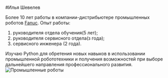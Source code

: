#Илья Шевелев

Более 10 лет работы в компании-дистрибьютере промышленных роботов [Fanuc](https://www.fanuc.eu/tr/en).
Опыт работы:
1. руководителя отдела обучения(5 лет);
2. руководителя сервисного отдела(з года);
3. сервисного инженера (2 года).

Изучаю Python для обретения новых навыков в использовании промышленной робототехники и получения возможностей при выборе дальнейшего направления профессионального развития.
![Промышленные роботы][def]

[def]: https://www.fanuc.eu/tr/en/robots